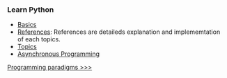 ### Learn Python

- [Basics](/docs/ArtOfPython/basics/README.md)
- [References](/docs/ArtOfPython/references/README.md): References are detaileds explanation and implememtation of each topics. 
- [Topics](/docs/ArtOfPython/topics/README.md)
- [Asynchronous Programming](/docs/ArtOfPython/async-prog/README.md)


[Programming paradigms >>>](programming-paradigms.md)
